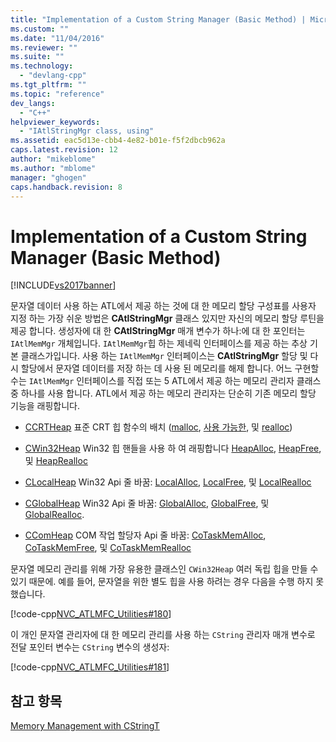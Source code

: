 ```yaml
---
title: "Implementation of a Custom String Manager (Basic Method) | Microsoft Docs"
ms.custom: ""
ms.date: "11/04/2016"
ms.reviewer: ""
ms.suite: ""
ms.technology: 
  - "devlang-cpp"
ms.tgt_pltfrm: ""
ms.topic: "reference"
dev_langs: 
  - "C++"
helpviewer_keywords: 
  - "IAtlStringMgr class, using"
ms.assetid: eac5d13e-cbb4-4e82-b01e-f5f2dbcb962a
caps.latest.revision: 12
author: "mikeblome"
ms.author: "mblome"
manager: "ghogen"
caps.handback.revision: 8
---
```

# Implementation of a Custom String Manager (Basic Method)
[!INCLUDE[vs2017banner](../assembler/inline/includes/vs2017banner.md)]

문자열 데이터 사용 하는 ATL에서 제공 하는 것에 대 한 메모리 할당 구성표를 사용자 지정 하는 가장 쉬운 방법은  **CAtlStringMgr** 클래스 있지만 자신의 메모리 할당 루틴을 제공 합니다.  생성자에 대 한  **CAtlStringMgr** 매개 변수가 하나:에 대 한 포인터는 `IAtlMemMgr` 개체입니다.  `IAtlMemMgr`힙 하는 제네릭 인터페이스를 제공 하는 추상 기본 클래스가입니다.  사용 하는 `IAtlMemMgr` 인터페이스는  **CAtlStringMgr** 할당 및 다시 할당에서 문자열 데이터를 저장 하는 데 사용 된 메모리를 해제 합니다.  어느 구현할 수는 `IAtlMemMgr` 인터페이스를 직접 또는 5 ATL에서 제공 하는 메모리 관리자 클래스 중 하나를 사용 합니다.  ATL에서 제공 하는 메모리 관리자는 단순히 기존 메모리 할당 기능을 래핑합니다.  
  
-   [CCRTHeap](../atl/reference/ccrtheap-class.md) 표준 CRT 힙 함수의 배치 \([malloc](../c-runtime-library/reference/malloc.md),  [사용 가능한](../c-runtime-library/reference/free.md), 및  [realloc](../c-runtime-library/reference/realloc.md)\)  
  
-   [CWin32Heap](../atl/reference/cwin32heap-class.md) Win32 힙 핸들을 사용 하 여 래핑합니다  [HeapAlloc](http://msdn.microsoft.com/library/windows/desktop/aa366597),  [HeapFree](http://msdn.microsoft.com/library/windows/desktop/aa366701), 및  [HeapRealloc](http://msdn.microsoft.com/library/windows/desktop/aa366704)  
  
-   [CLocalHeap](../atl/reference/clocalheap-class.md) Win32 Api 줄 바꿈:  [LocalAlloc](http://msdn.microsoft.com/library/windows/desktop/aa366723),  [LocalFree](http://msdn.microsoft.com/library/windows/desktop/aa366730), 및  [LocalRealloc](http://msdn.microsoft.com/library/windows/desktop/aa366742)  
  
-   [CGlobalHeap](../atl/reference/cglobalheap-class.md) Win32 Api 줄 바꿈:  [GlobalAlloc](http://msdn.microsoft.com/library/windows/desktop/aa366574),  [GlobalFree](http://msdn.microsoft.com/library/windows/desktop/aa366579), 및  [GlobalRealloc](http://msdn.microsoft.com/library/windows/desktop/aa366590).  
  
-   [CComHeap](../atl/reference/ccomheap-class.md) COM 작업 할당자 Api 줄 바꿈:  [CoTaskMemAlloc](http://msdn.microsoft.com/library/windows/desktop/ms692727),  [CoTaskMemFree](http://msdn.microsoft.com/library/windows/desktop/ms680722), 및  [CoTaskMemRealloc](http://msdn.microsoft.com/library/windows/desktop/ms687280)  
  
 문자열 메모리 관리를 위해 가장 유용한 클래스인 `CWin32Heap` 여러 독립 힙을 만들 수 있기 때문에.  예를 들어, 문자열을 위한 별도 힙을 사용 하려는 경우 다음을 수행 하지 못했습니다.  
  
 [!code-cpp[NVC_ATLMFC_Utilities#180](../atl-mfc-shared/codesnippet/CPP/implementation-of-a-custom-string-manager-basic-method_1.cpp)]  
  
 이 개인 문자열 관리자에 대 한 메모리 관리를 사용 하는 `CString` 관리자 매개 변수로 전달 포인터 변수는 `CString` 변수의 생성자:  
  
 [!code-cpp[NVC_ATLMFC_Utilities#181](../atl-mfc-shared/codesnippet/CPP/implementation-of-a-custom-string-manager-basic-method_2.cpp)]  
  
## 참고 항목  
 [Memory Management with CStringT](../atl-mfc-shared/memory-management-with-cstringt.md)